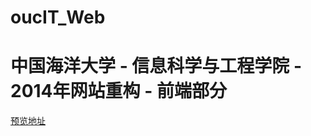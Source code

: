 oucIT_Web
=========

中国海洋大学 - 信息科学与工程学院 - 2014年网站重构 - 前端部分
=========
[预览地址](http://maplor.github.io/oucIT_Web/)
